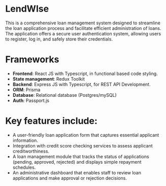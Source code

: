 # LendWIse
This is a comprehensive loan management system designed to streamline the loan application process and facilitate efficient administration of loans. The application offers a secure user authentication system, allowing users to register, log in, and safely store their credentials.


# Frameworks
- **Frontend**: React JS with Typescript, in functional based code styling.
- **State management**: Redux Toolkit
- **Backend**: Express JS with Typescript, for REST API Development.
- **ORM**: Prisma
- **Database**: Relational database (Postgres/mySQL)
- **Auth**: Passport.js

# Key features include:
- A user-friendly loan application form that captures essential applicant information.
- Integration with credit score checking services to assess applicant creditworthiness.
- A loan management module that tracks the status of applications (pending, approved, rejected) and displays simple repayment schedules.
- An administrative dashboard that enables staff to review loan applications and make approval or rejection decisions.
